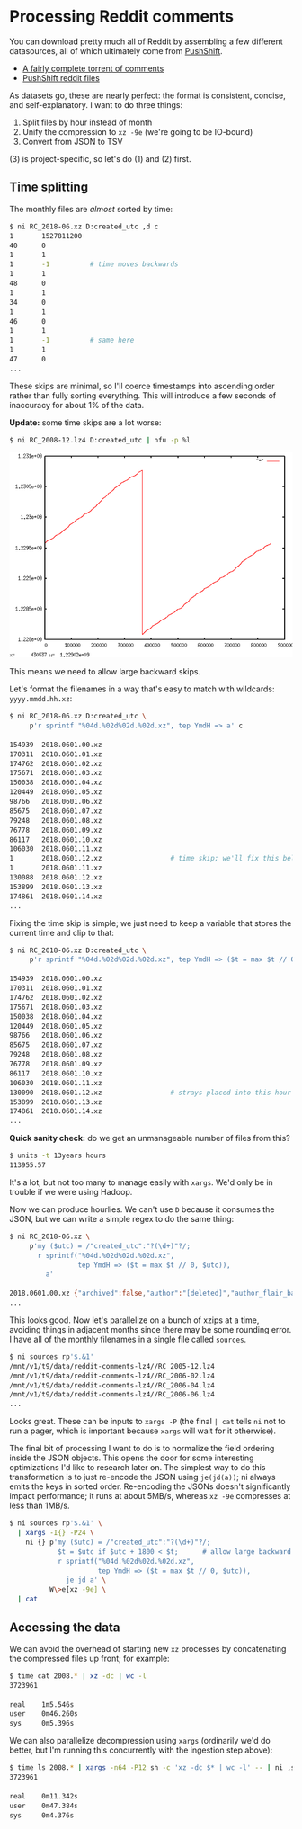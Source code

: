 # Processing Reddit comments
You can download pretty much all of Reddit by assembling a few different
datasources, all of which ultimately come from
[PushShift](https://pushshift.io/).

- [A fairly complete torrent of
  comments](http://academictorrents.com/details/85a5bd50e4c365f8df70240ffd4ecc7dec59912b)
- [PushShift reddit files](https://files.pushshift.io/reddit/)

As datasets go, these are nearly perfect: the format is consistent, concise, and
self-explanatory. I want to do three things:

1. Split files by hour instead of month
2. Unify the compression to `xz -9e` (we're going to be IO-bound)
3. Convert from JSON to TSV

(3) is project-specific, so let's do (1) and (2) first.

## Time splitting
The monthly files are _almost_ sorted by time:

```sh
$ ni RC_2018-06.xz D:created_utc ,d c
1       1527811200
40      0
1       1
1       -1          # time moves backwards
1       1
48      0
1       1
34      0
1       1
46      0
1       1
1       -1          # same here
1       1
47      0
...
```

These skips are minimal, so I'll coerce timestamps into ascending order rather
than fully sorting everything. This will introduce a few seconds of inaccuracy
for about 1% of the data.

**Update:** some time skips are a lot worse:

```sh
$ ni RC_2008-12.lz4 D:created_utc | nfu -p %l
```

![image](screenshots/rc12-times.png)

This means we need to allow large backward skips.

Let's format the filenames in a way that's easy to match with wildcards:
`yyyy.mmdd.hh.xz`:

```sh
$ ni RC_2018-06.xz D:created_utc \
     p'r sprintf "%04d.%02d%02d.%02d.xz", tep YmdH => a' c

154939  2018.0601.00.xz
170311  2018.0601.01.xz
174762  2018.0601.02.xz
175671  2018.0601.03.xz
150038  2018.0601.04.xz
120449  2018.0601.05.xz
98766   2018.0601.06.xz
85675   2018.0601.07.xz
79248   2018.0601.08.xz
76778   2018.0601.09.xz
86117   2018.0601.10.xz
106030  2018.0601.11.xz
1       2018.0601.12.xz                 # time skip; we'll fix this below
1       2018.0601.11.xz
130088  2018.0601.12.xz
153899  2018.0601.13.xz
174861  2018.0601.14.xz
...
```

Fixing the time skip is simple; we just need to keep a variable that stores the
current time and clip to that:

```sh
$ ni RC_2018-06.xz D:created_utc \
     p'r sprintf "%04d.%02d%02d.%02d.xz", tep YmdH => ($t = max $t // 0, a)' c

154939  2018.0601.00.xz
170311  2018.0601.01.xz
174762  2018.0601.02.xz
175671  2018.0601.03.xz
150038  2018.0601.04.xz
120449  2018.0601.05.xz
98766   2018.0601.06.xz
85675   2018.0601.07.xz
79248   2018.0601.08.xz
76778   2018.0601.09.xz
86117   2018.0601.10.xz
106030  2018.0601.11.xz
130090  2018.0601.12.xz                 # strays placed into this hour
153899  2018.0601.13.xz
174861  2018.0601.14.xz
...
```

**Quick sanity check:** do we get an unmanageable number of files from this?

```sh
$ units -t 13years hours
113955.57
```

It's a lot, but not too many to manage easily with `xargs`. We'd only be in
trouble if we were using Hadoop.

Now we can produce hourlies. We can't use `D` because it consumes the JSON, but
we can write a simple regex to do the same thing:

```sh
$ ni RC_2018-06.xz \
     p'my ($utc) = /"created_utc":"?(\d+)"?/;
       r sprintf("%04d.%02d%02d.%02d.xz",
                 tep YmdH => ($t = max $t // 0, $utc)),
         a'

2018.0601.00.xz {"archived":false,"author":"[deleted]","author_flair_background_color":"","author_flair_css_class":null,"author_flair_template_id":null,"author_flair_text":null,"author_flair_text_color":"dark","body":"[deleted]","can_gild":true,"can_mod_post":false,"controversiality":0,"created_utc":1527811200,"distinguished":null,"edited":false,"gilded":0,"id":"dzwso8y","is_submitter":false,"link_id":"t3_8njnh5","no_follow":true,"parent_id":"t3_8njnh5","permalink":"\/r\/pics\/comments\/8njnh5\/this_is_one_sexy_axe\/dzwso8y\/","removal_reason":null,"retrieved_on":1532065421,"rte_mode":"markdown","score":1,"score_hidden":false,"send_replies":true,"stickied":false,"subreddit":"pics","subreddit_id":"t5_2qh0u","subreddit_type":"public"}
...
```

This looks good. Now let's parallelize on a bunch of xzips at a time, avoiding
things in adjacent months since there may be some rounding error. I have all of
the monthly filenames in a single file called `sources`.

```sh
$ ni sources rp'$.&1'
/mnt/v1/t9/data/reddit-comments-lz4//RC_2005-12.lz4
/mnt/v1/t9/data/reddit-comments-lz4//RC_2006-02.lz4
/mnt/v1/t9/data/reddit-comments-lz4//RC_2006-04.lz4
/mnt/v1/t9/data/reddit-comments-lz4//RC_2006-06.lz4
...
```

Looks great. These can be inputs to `xargs -P` (the final `| cat` tells `ni`
not to run a pager, which is important because `xargs` will wait for it
otherwise).

The final bit of processing I want to do is to normalize the field ordering
inside the JSON objects. This opens the door for some interesting optimizations
I'd like to research later on. The simplest way to do this transformation is to
just re-encode the JSON using `je(jd(a))`; ni always emits the keys in sorted
order. Re-encoding the JSONs doesn't significantly impact performance; it runs
at about 5MB/s, whereas `xz -9e` compresses at less than 1MB/s.

```sh
$ ni sources rp'$.&1' \
  | xargs -I{} -P24 \
    ni {} p'my ($utc) = /"created_utc":"?(\d+)"?/;
            $t = $utc if $utc + 1800 < $t;      # allow large backward skips
            r sprintf("%04d.%02d%02d.%02d.xz",
                      tep YmdH => ($t = max $t // 0, $utc)),
              je jd a' \
          W\>e[xz -9e] \
  | cat
```

## Accessing the data
We can avoid the overhead of starting new `xz` processes by concatenating the
compressed files up front; for example:

```sh
$ time cat 2008.* | xz -dc | wc -l
3723961

real    1m5.546s
user    0m46.260s
sys     0m5.396s
```

We can also parallelize decompression using `xargs` (ordinarily we'd do better,
but I'm running this concurrently with the ingestion step above):

```sh
$ time ls 2008.* | xargs -n64 -P12 sh -c 'xz -dc $* | wc -l' -- | ni ,sr+1 | cat
3723961

real    0m11.342s
user    0m47.384s
sys     0m4.376s
```
